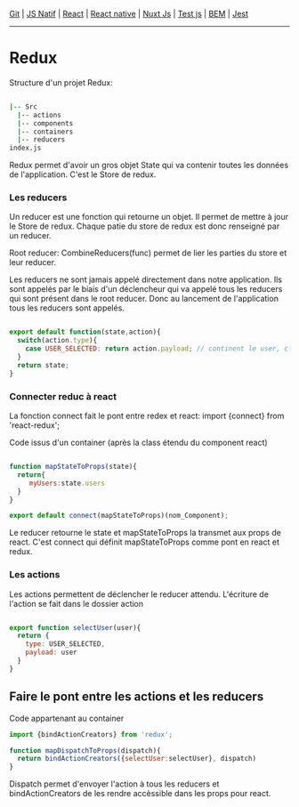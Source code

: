 
[Git](https://github.com/d0ganoo/Docs/blob/master/git.md) | [JS Natif](https://github.com/d0ganoo/Docs/blob/master/JS_Natif.md)   | [React](https://github.com/d0ganoo/Docs/blob/master/react.md) | [React native](https://github.com/d0ganoo/Docs/blob/master/react_native.md) | [Nuxt Js](https://github.com/d0ganoo/Docs/blob/master/nuxt.md) | [Test js](https://github.com/d0ganoo/Docs/blob/master/testJS.md) | [BEM](https://github.com/d0ganoo/Docs/blob/master/BEM.md) | [Jest](https://github.com/d0ganoo/Docs/blob/master/Jest.md)


* * * 

# Redux

Structure d'un projet Redux:

```Bash

|-- Src
  |-- actions
  |-- components
  |-- containers 
  |-- reducers
index.js

```

Redux permet d'avoir un gros objet State qui va contenir toutes les données de l'application. C'est le Store de redux.

### Les reducers

Un reducer est une fonction qui retourne un objet. Il permet de mettre à jour le Store de redux.
Chaque patie du store de redux est donc renseigné par un reducer.

Root reducer: CombineReducers(func) permet de lier les parties du store et leur reducer.

Les reducers ne sont jamais appelé directement dans notre application. Ils sont appelés par le biais d'un déclencheur qui va appelé tous les reducers qui sont présent dans le root reducer.
Donc au lancement de l'application tous les reducers sont appelés.

```Javascript

export default function(state,action){
  switch(action.type){
    case USER_SELECTED: return action.payload; // continent le user, cf l'action
  }
  return state;
}

```

### Connecter reduc à react

La fonction connect fait le pont entre redex et react: import {connect} from 'react-redux';

Code issus d'un container (après la class étendu du component react)

```Javascript

function mapStateToProps(state){
  return{
     myUsers:state.users
  }
}

export default connect(mapStateToProps)(nom_Component);

```
Le reducer retourne le state et mapStateToProps la transmet aux props de react. C'est connect qui définit mapStateToProps comme pont en react et redux.

### Les actions

Les actions permettent de déclencher le reducer attendu.
L'écriture de l'action se fait dans le dossier action

```Javascript

export function selectUser(user){
  return {
    type: USER_SELECTED,
    payload: user
  }
}

```

## Faire le pont entre les actions et les reducers

Code appartenant au container

```Javascript
import {bindActionCreators} from 'redux';

function mapDispatchToProps(dispatch){
  return bindActionCreators({selectUser:selectUser}, dispatch)
}

```
Dispatch permet d'envoyer l'action à tous les reducers et bindActionCreators de les rendre accèssible dans les props pour react.

